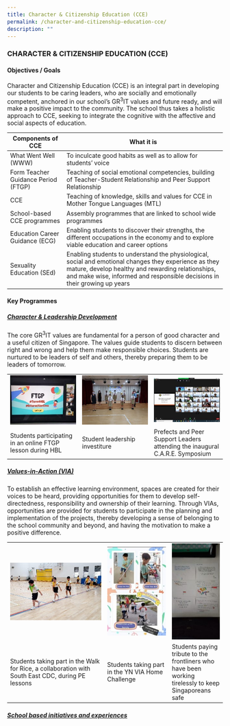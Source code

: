 ```yaml
---
title: Character & Citizenship Education (CCE)
permalink: /character-and-citizenship-education-cce/
description: ""
---
```

### CHARACTER & CITIZENSHIP EDUCATION (CCE)

#### Objectives / Goals

Character and Citizenship Education (CCE) is an integral part in developing our students to be caring leaders, who are socially and emotionally competent, anchored in our school’s GR<sup>3</sup>IT values and future ready, and will make a positive impact to the community. The school thus takes a holistic approach to CCE, seeking to integrate the cognitive with the affective and social aspects of education.

| Components of CCE | What it is |
|---|---|
| What Went Well (WWW) | To inculcate good habits as well as to allow for students’ voice |
| Form Teacher Guidance Period (FTGP) | Teaching of social emotional competencies, building of Teacher-Student Relationship and Peer Support Relationship |
| CCE | Teaching of knowledge, skills and values for CCE in Mother Tongue Languages (MTL) |
| School-based CCE programmes | Assembly programmes that are linked to school wide programmes |
| Education Career Guidance (ECG) | Enabling students to discover their strengths, the different occupations in the economy and to explore viable education and career options |
| Sexuality Education (SEd) | Enabling students to understand the physiological, social and emotional changes they experience as they mature, develop healthy and rewarding relationships, and make wise, informed and responsible decisions in their growing up years |

#### Key Programmes

<h5><u>Character & Leadership Development</u></h5>

The core GR<sup>3</sup>IT values are fundamental for a person of good character and a useful citizen of Singapore. The values guide students to discern between right and wrong and help them make responsible choices. Students are nurtured to be leaders of self and others, thereby preparing them to be leaders of tomorrow.
<table>
  <tr>
    <td width="33%">
			<img src="/images/1-300x225.jpg"/>
		</td>
    <td width="33%">
			<img src="/images/2-300x225.jpg"/>
		</td>
		<td width="33%">
			<img src="/images/3-300x200.jpg"/>
		</td>
	</tr>
  <tr>
    <td>Students participating in an online FTGP lesson during HBL</td>
    <td>Student leadership investiture</td>
    <td>Prefects and Peer Support Leaders attending the inaugural C.A.R.E. Symposium</td>
  </tr>
</table>

<h5><u>Values-in-Action (VIA)</u></h5>

To establish an effective learning environment, spaces are created for their voices to be heard, providing opportunities for them to develop self-directedness, responsibility and ownership of their learning. Through VIAs, opportunities are provided for students to participate in the planning and implementation of the projects, thereby developing a sense of belonging to the school community and beyond, and having the motivation to make a positive difference.

<table>
  <tr>
    <td width="45%">
			<img src="/images/4VIA.jpg"/>
		</td>
    <td width="30%">
			<img src="/images/5-199x300.jpg"/>
		</td>
		<td width="25%">
			<img src="/images/6-150x300.jpg"/>
		</td>
  </tr>
  <tr>
    <td>Students taking part in the Walk for Rice, a collaboration with South East CDC, during PE lessons</td>
    <td>Students taking part in the YN VIA Home Challenge</td>
    <td>Students paying tribute to the frontliners who have been working tirelessly to keep Singaporeans safe</td>
  </tr>
</table>

<h5><u>School based initiatives and experiences</u></h5>
